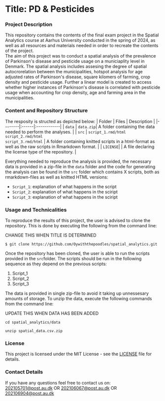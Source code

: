 # Title: PD & Pesticides

### Project Description <br>
This repository contains the contents of the final exam project in the Spatial Analytics course at Aarhus University conducted in the spring of 2024, as well as all resources and materials needed in order to recreate the contents of the project. <br>
The aim of this project was to conduct a spatial analysis of the prevalence of Parkinson's disease and pesticide usage on a municiaplity level in Denmark. The spatial analysis includes assesing the degree of spatial autocrorelation between the municipalities, hotspot analysis for age adjusted rates of Parkinson's disease, square kilomers of farming, crop density and pesticide usage. Further a linear model is created to access whether higher instances of Parkinson's disease is correlated with pesticide usage when accounting for crop density, age and farming area in the municipalities.


### Content and Repository Structure <br>
The resposity is structed as depicted below:
| Folder | Files | Description |
|--------|:------|:------------|
| ```data``` | ```data.zip```| A folder containing the data needed to perform the analyses. |
| ```src``` | ```script_1.rmd/html```<br>```script_2.rmd/html```<br>```script_3.rmd/html``` | A folder containing knitted scripts in a html-format as well as the raw scripts in Rmarkdown format. |
| ```LICENSE```|        | A file declaring the license type of the repository. |

Everything needed to reproduce the analysis is provided, the necessary data is provided in a zip-file in the ```data``` folder and the code for generating the analysis can be found in the ```src```  folder which contains X scripts, both as rmarkdown-files as well as knitted HTML versions: <br>

- ```Script_1```: explanation of what happens in the script <br>
- ```Script_2```:  explanation of what happens in the sciript <br>
- ```Script_3```: explanation of what happens in the sciript


### Usage and Technicalities <br>
To reproduce the results of this project, the user is advised to clone the repository. This is done by executing the following from the command line: 

CHANGE THIS WHEN TITLE IS DETERMINED
```
$ git clone https://github.com/Oywiththepoodles/spatial_analytics.git
```

Once the repository has been cloned, the user is able to run the scripts provided in the ```src```folder. The scripts should be run in the following sequence as they depend on the previous scripts: <br>
  1) Script_1 <br>
  2) Script_2 <br>
  3) Script_3 <br>

The data is provided in single zip-file to avoid it taking up unnessesary amounts of storage. To unzip the data, execute the following commands from the command line:

UPDATE THIS WHEN DATA HAS BEEN ADDED
```
cd spatial_analytics/data

unzip spatial_data.csv.zip
```

### License <br>
This project is licensed under the MIT License - see the [LICENSE](https://github.com/sofieditmer/SpatialAnalyticsExamProject/blob/main/LICENSE) file for details.

### Contact Details <br>
If you have any questions feel free to contact us on: <br> 
[202105701@post.au.dk](202105701@post.au.dk) OR [202106067@post.au.dk](202106067@post.au.dk) OR [202106904@post.au.dk](202106904@post.au.dk)
